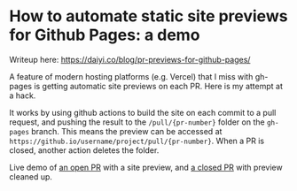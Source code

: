 # How to automate static site previews for Github Pages: a demo
Writeup here: https://daiyi.co/blog/pr-previews-for-github-pages/

A feature of modern hosting platforms (e.g. Vercel) that I miss with gh-pages is getting automatic site previews on each PR. Here is my attempt at a hack. 

It works by using github actions to build the site on each commit to a pull request, and pushing the result to the `/pull/{pr-number}` folder on the `gh-pages` branch. This means the preview can be accessed at `https://github.io/username/project/pull/{pr-number}`. When a PR is closed, another action deletes the folder.

Live demo of [an open PR](https://github.com/daiyi/gh-pages-pr-previews/pull/2) with a site preview, and [a closed PR](https://github.com/daiyi/gh-pages-pr-previews/pull/1) with preview cleaned up.

